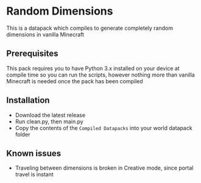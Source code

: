 # Random Dimensions
This is a datapack which compiles to generate completely random dimensions in vanilla Minecraft
## Prerequisites
This pack requires you to have Python 3.x installed on your device at compile time so you can run the scripts,
however nothing more than vanilla Minecraft is needed once the pack has been compiled
## Installation
- Download the latest release
- Run clean.py, then main.py
- Copy the contents of the `Compiled Datapacks` into your world datapack folder
## Known issues
- Traveling between dimensions is broken in Creative mode, since portal travel is instant

